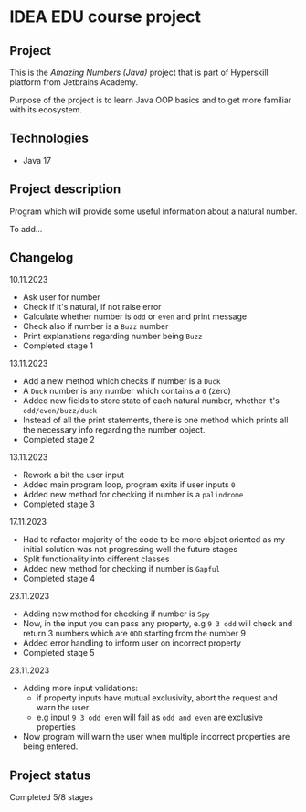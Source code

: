 # IDEA EDU course project

## Project
This is the *Amazing Numbers (Java)* project that is part of Hyperskill platform from Jetbrains Academy.

Purpose of the project is to learn Java OOP basics and to get more familiar with its ecosystem.

## Technologies

- Java 17

## Project description
Program which will provide some useful information about a natural number.

To add...

## Changelog
10.11.2023
- Ask user for number
- Check if it's natural, if not raise error
- Calculate whether number is `odd` or `even` and print message
- Check also if number is a `Buzz` number
- Print explanations regarding number being `Buzz`
- Completed stage 1

13.11.2023
- Add a new method which checks if number is a `Duck`
- A `Duck` number is any number which contains a `0` (zero)
- Added new fields to store state of each natural number, whether it's `odd/even/buzz/duck`
- Instead of all the print statements, there is one method which prints all the necessary info regarding the number object.
- Completed stage 2

13.11.2023
- Rework a bit the user input
- Added main program loop, program exits if user inputs `0`
- Added new method for checking if number is a `palindrome`
- Completed stage 3

17.11.2023
- Had to refactor majority of the code to be more object oriented as my initial solution was not progressing well the future stages
- Split functionality into different classes
- Added new method for checking if number is `Gapful`
- Completed stage 4

23.11.2023
- Adding new method for checking if number is `Spy`
- Now, in the input you can pass any property, e.g `9 3 odd` will check and return 3 numbers which are `ODD` starting from the number 9
- Added error handling to inform user on incorrect property
- Completed stage 5

23.11.2023
- Adding more input validations:
  - if property inputs have mutual exclusivity, abort the request and warn the user
  - e.g input `9 3 odd even` will fail as `odd and even` are exclusive properties
- Now program will warn the user when multiple incorrect properties are being entered.

## Project status

Completed 5/8 stages